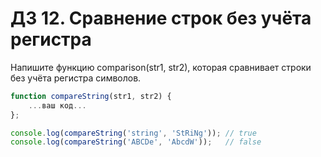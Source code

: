 # ДЗ 12. Сравнение строк без учёта регистра

Напишите функцию comparison(str1, str2), которая сравнивает строки без учёта регистра символов.

```js
function compareString(str1, str2) {
    ...ваш код...
};

console.log(compareString('string', 'StRiNg')); // true 
console.log(compareString('ABCDe', 'AbcdW'));   // false
```